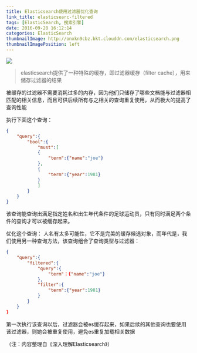 ```yaml
---
title: Elasticsearch使用过滤器优化查询
link_title: elasticsearc-filtered
tags: [ElasticSearch, 搜索引擎]
date: 2016-09-28 16:12:14
categories: ElasticSearch
thumbnailImage: http://onxkn9cbz.bkt.clouddn.com/elasticsearch.png
thumbnailImagePosition: left
---
```

<!-- toc -->
<!-- more -->
![](http://onxkn9cbz.bkt.clouddn.com/elasticsearch.png)
> elasticsearch提供了一种特殊的缓存，即过滤器缓存（filter cache），用来储存过滤器的结果

被缓存的过滤器不需要消耗过多的内存，因为他们只储存了哪些文档能与过滤器相匹配的相关信息，而且可供后续所有与之相关的查询重复使用，从而极大的提高了查询性能

执行下面这个查询：
```json
{
    "query":{
        "bool":{
            "must":[
            {
                "term":{"name":"joe"}    
            },
            {
                "term":{"year":1981}
            }
            ]
        }
    }
}
```
该查询能查询出满足指定姓名和出生年代条件的足球运动员，只有同时满足两个条件的查询才可以被缓存起来。

优化这个查询：
人名有太多可能性，它不是完美的缓存候选对象，而年代是，我们使用另一种查询方法，该查询组合了查询类型与过滤器：

```json
{
    "query":{
        "filtered":{
            "query":{
                "term"：{"name":"joe"}
            },
            "filter":{
                "term":{"year":1981}
            }
        }
    }
}
```
第一次执行该查询以后，过滤器会被es缓存起来，如果后续的其他查询也要使用该过滤器，则她会被重复使用，避免es重复加载相关数据

（注：内容整理自《深入理解Elasticsearch》）